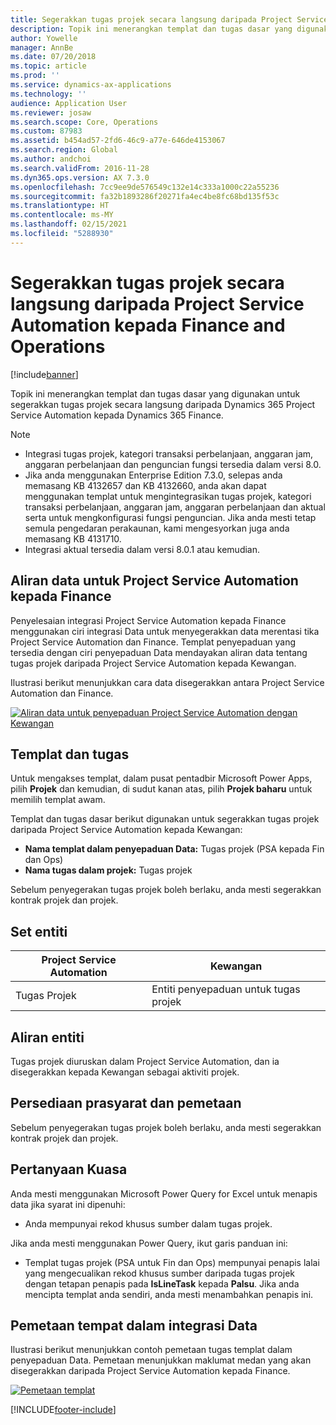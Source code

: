 ```yaml
---
title: Segerakkan tugas projek secara langsung daripada Project Service Automation kepada Finance and Operations
description: Topik ini menerangkan templat dan tugas dasar yang digunakan untuk segerakkan tugas projek secara langsung daripada Microsoft Dynamics 365 Project Service Automation kepada Dynamics 365 Finance.
author: Yowelle
manager: AnnBe
ms.date: 07/20/2018
ms.topic: article
ms.prod: ''
ms.service: dynamics-ax-applications
ms.technology: ''
audience: Application User
ms.reviewer: josaw
ms.search.scope: Core, Operations
ms.custom: 87983
ms.assetid: b454ad57-2fd6-46c9-a77e-646de4153067
ms.search.region: Global
ms.author: andchoi
ms.search.validFrom: 2016-11-28
ms.dyn365.ops.version: AX 7.3.0
ms.openlocfilehash: 7cc9ee9de576549c132e14c333a1000c22a55236
ms.sourcegitcommit: fa32b1893286f20271fa4ec4be8fc68bd135f53c
ms.translationtype: HT
ms.contentlocale: ms-MY
ms.lasthandoff: 02/15/2021
ms.locfileid: "5288930"
---
```

# <a name="synchronize-project-tasks-directly-from-project-service-automation-to-finance-and-operations"></a>Segerakkan tugas projek secara langsung daripada Project Service Automation kepada Finance and Operations

[!include[banner](../includes/banner.md)]

Topik ini menerangkan templat dan tugas dasar yang digunakan untuk segerakkan tugas projek secara langsung daripada Dynamics 365 Project Service Automation kepada Dynamics 365 Finance.

> [!NOTE]
> - Integrasi tugas projek, kategori transaksi perbelanjaan, anggaran jam, anggaran perbelanjaan dan penguncian fungsi tersedia dalam versi 8.0.
> - Jika anda menggunakan Enterprise Edition 7.3.0, selepas anda memasang KB 4132657 dan KB 4132660, anda akan dapat menggunakan templat untuk mengintegrasikan tugas projek, kategori transaksi perbelanjaan, anggaran jam, anggaran perbelanjaan dan aktual serta untuk mengkonfigurasi fungsi penguncian. Jika anda mesti tetap semula pengedaran perakaunan, kami mengesyorkan juga anda memasang KB 4131710.
> - Integrasi aktual tersedia dalam versi 8.0.1 atau kemudian.

## <a name="data-flow-for-project-service-automation-to-finance"></a>Aliran data untuk Project Service Automation kepada Finance

Penyelesaian integrasi Project Service Automation kepada Finance menggunakan ciri integrasi Data untuk menyegerakkan data merentasi tika Project Service Automation dan Finance. Templat penyepaduan yang tersedia dengan ciri penyepaduan Data mendayakan aliran data tentang tugas projek daripada Project Service Automation kepada Kewangan.

Ilustrasi berikut menunjukkan cara data disegerakkan antara Project Service Automation dan Finance.

[![Aliran data untuk penyepaduan Project Service Automation dengan Kewangan](./media/ProjectTasksFlow.png)](./media/ProjectTasksFlow.png)

## <a name="template-and-task"></a>Templat dan tugas

Untuk mengakses templat, dalam pusat pentadbir Microsoft Power Apps, pilih **Projek** dan kemudian, di sudut kanan atas, pilih **Projek baharu** untuk memilih templat awam.

Templat dan tugas dasar berikut digunakan untuk segerakkan tugas projek daripada Project Service Automation kepada Kewangan:

- **Nama templat dalam penyepaduan Data:** Tugas projek (PSA kepada Fin dan Ops)
- **Nama tugas dalam projek:** Tugas projek

Sebelum penyegerakan tugas projek boleh berlaku, anda mesti segerakkan kontrak projek dan projek.

## <a name="entity-set"></a>Set entiti

| Project Service Automation | Kewangan                             |
|----------------------------|-------------------------------------|
| Tugas Projek              | Entiti penyepaduan untuk tugas projek |

## <a name="entity-flow"></a>Aliran entiti

Tugas projek diuruskan dalam Project Service Automation, dan ia disegerakkan kepada Kewangan sebagai aktiviti projek.

## <a name="prerequisites-and-mapping-setup"></a>Persediaan prasyarat dan pemetaan

Sebelum penyegerakan tugas projek boleh berlaku, anda mesti segerakkan kontrak projek dan projek.

## <a name="power-query"></a>Pertanyaan Kuasa

Anda mesti menggunakan Microsoft Power Query for Excel untuk menapis data jika syarat ini dipenuhi:

- Anda mempunyai rekod khusus sumber dalam tugas projek.

Jika anda mesti menggunakan Power Query, ikut garis panduan ini:

- Templat tugas projek (PSA untuk Fin dan Ops) mempunyai penapis lalai yang mengecualikan rekod khusus sumber daripada tugas projek dengan tetapan penapis pada **IsLineTask** kepada **Palsu**. Jika anda mencipta templat anda sendiri, anda mesti menambahkan penapis ini.

## <a name="template-mapping-in-data-integration"></a>Pemetaan tempat dalam integrasi Data

Ilustrasi berikut menunjukkan contoh pemetaan tugas templat dalam penyepaduan Data. Pemetaan menunjukkan maklumat medan yang akan disegerakkan daripada Project Service Automation kepada Finance.

[![Pemetaan templat](./media/ProjectTasksMapping.png)](./media/ProjectTasksMapping.png)


[!INCLUDE[footer-include](../includes/footer-banner.md)]